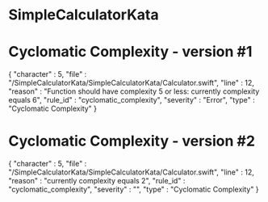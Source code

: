 # SimpleCalculatorKata

# Cyclomatic Complexity - version #1
{
    "character" : 5,
    "file" : "/SimpleCalculatorKata/SimpleCalculatorKata/Calculator.swift",
    "line" : 12,
    "reason" : "Function should have complexity 5 or less: currently complexity equals 6",
    "rule_id" : "cyclomatic_complexity",
    "severity" : "Error",
    "type" : "Cyclomatic Complexity"
}

# Cyclomatic Complexity - version #2
{
    "character" : 5,
    "file" : "/SimpleCalculatorKata/SimpleCalculatorKata/Calculator.swift",
    "line" : 12,
    "reason" : "currently complexity equals 2",
    "rule_id" : "cyclomatic_complexity",
    "severity" : "",
    "type" : "Cyclomatic Complexity"
  }
